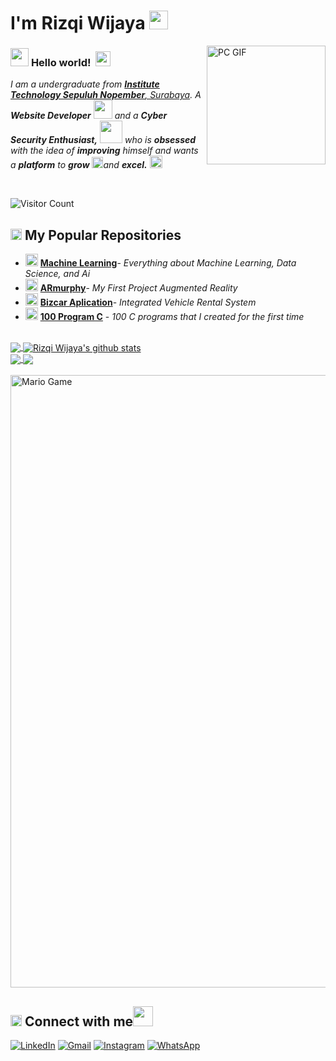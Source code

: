 # I'm Rizqi Wijaya <img src="https://github.com/rizwijaya/rizwijaya/blob/main/Assets/Mario_Hello_Big.gif" width="30px">

<img align="right" alt="PC GIF" src="https://github.com/rizwijaya/rizwijaya/blob/main/Assets/PC.gif" width="190" />

### <img src="https://github.com/rizwijaya/rizwijaya/blob/main/Assets/Hi.gif" width="29px"> **Hello world!** &nbsp;<img src="https://github.com/rizwijaya/rizwijaya/blob/main/Assets/Earth.gif" width="24px">

<p>
  <em>
    I am a undergraduate from <a href="https://www.its.ac.id/"> <b>Institute Technology Sepuluh Nopember</b>, Surabaya</a>.  
    A <b>Website Developer</b> <img src="https://github.com/rizwijaya/rizwijaya/blob/main/Assets/Designer.gif" width="30px"> and a <b>Cyber Security Enthusiast,</b>&nbsp;<img src="https://github.com/rizwijaya/rizwijaya/blob/main/Assets/Developer.gif" width="36px">  who is <b>obsessed</b>
    with the idea of <b>improving</b> himself and wants a <b>platform</b> to 
    <b>grow</b> <img src="https://github.com/rizwijaya/rizwijaya/blob/main/Assets/Rocket.gif" width="18px">and 
    <b>excel.</b> <img src="https://github.com/rizwijaya/rizwijaya/blob/main/Assets/Medal.gif" width="20px">
  </em>  
</p>

<br>

![Visitor Count](https://profile-counter.glitch.me/{rizwijaya}/count.svg)

## <img src="https://github.com/rizwijaya/rizwijaya/blob/main/Assets/Medal.gif" height="18px"> My Popular Repositories

- <img alt="GIF" src="https://github.com/rizwijaya/rizwijaya/blob/main/Assets/wave.gif" width="20vw" /> [**Machine Learning**](https://github.com/rizwijaya/machine-learning)- *Everything about Machine Learning, Data Science, and Ai*
- <img alt="GIF" src="https://github.com/rizwijaya/rizwijaya/blob/main/Assets/headbang.gif" width="20vw" /> [**ARmurphy**](https://github.com/rizwijaya/ARmurphy)- *My First Project Augmented Reality*
- <img alt="GIF" src="https://github.com/rizwijaya/rizwijaya/blob/main/Assets/happy.gif" width="20vw" /> [**Bizcar Aplication**](https://github.com/rizwijaya/web-biz)- *Integrated Vehicle Rental System*
- <img alt="GIF" src="https://github.com/rizwijaya/rizwijaya/blob/main/Assets/powerup.gif" width="20vw" /> [**100 Program C**](https://github.com/rizwijaya/program-c) - *100 C programs that I created for the first time*
<!-- - [**Exacta Application**](https://github.com/rizwijaya/web-biz)- *QR Code-Based Ticket and Attendance Management System* -->

<br>

<a href="https://github.com/rizwijaya">
  <img align="center" src="https://github-readme-stats.vercel.app/api/top-langs/?username=rizwijaya&theme=dark&hide_langs_below=1" />
</a>

<a href="https://github.com/rizwijaya">
 <img align="center" src="https://github-readme-stats.vercel.app/api?username=rizwijaya&show_icons=true&theme=dark&line_height=27" alt="Rizqi Wijaya's github stats"/>
</a>

<br>

<a href="https://github.com/rizwijaya/ARmurphy">
 <img align="center" src="https://github-readme-stats.vercel.app/api/pin/?username=rizwijaya&repo=ARmurphy&theme=dark" />
</a>

<a href="https://github.com/rizwijaya/web-biz">
  <img align="center" src="https://github-readme-stats.vercel.app/api/pin/?username=rizwijaya&repo=web-biz&theme=dark" />
</a>

<br>

<br>

<img src="https://github.com/rizwijaya/rizwijaya/blob/main/Assets/Mario_Gameplay.gif" alt="Mario Game" width="980">

<br>

## <img src="https://github.com/rizwijaya/rizwijaya/blob/main/Assets/hmm.gif" height="18px"> Connect with me<img src="https://github.com/rizwijaya/rizwijaya/blob/main/Assets/Handshake.gif" height="32px"> 

<p>
    <a href="https://www.linkedin.com/in/muhammad-rizqi-wijaya" target="_blank"><img alt="LinkedIn" src="https://img.shields.io/badge/linkedin-%230077B5.svg?&style=for-the-badge&logo=linkedin&logoColor=white" /></a> 
    <a href="mailto:rizwijaya241@gmail.com" target="_blank"><img alt="Gmail" src="https://img.shields.io/badge/gmail-D14836?&style=for-the-badge&logo=gmail&logoColor=white" /></a>  
    <a href="https://www.instagram.com/rizwijaya21" target="_blank"><img alt="Instagram" src="https://img.shields.io/badge/instagram-%23E4405F.svg?&style=for-the-badge&logo=instagram&logoColor=white" /></a>  
   <a href="http://wa.me/" target="_blank"><img alt="WhatsApp" src="https://img.shields.io/badge/WHATSAPP-25D366?&style=for-the-badge&logo=whatsapp&logoColor=white" /></a>
</p>

